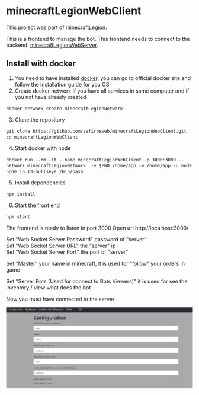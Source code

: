 # minecraftLegionWebClient

This project was part of [minecraftLegion](https://github.com/sefirosweb/minecraftLegion).

This is a frontend to manage the bot. This frontend needs to connect to the backend: [minecraftLegionWebServer](https://github.com/sefirosweb/minecraftLegionWebServer).

## Install with docker

1. You need to have installed [docker](https://docs.docker.com/desktop/windows/wsl/), you can go to official docker site and follow the installation guide for you OS
2. Create docker network if you have all services in same computer and if you not have already created

```
docker network create minecraftLegionNetwork
```

3. Clone the repository

```
git clone https://github.com/sefirosweb/minecraftLegionWebClient.git
cd minecraftLegionWebClient
```

4. Start docker with node

```
docker run --rm -it --name minecraftLegionWebClient -p 3000:3000 --network minecraftLegionNetwork  -v $PWD:/home/app -w /home/app -u node node:16.13-bullseye /bin/bash
```

5. Install dependencies

```
npm install
```

6. Start the front end

```
npm start
```

The frontend is ready to listen in port 3000
Open url http://localhost:3000/

Set "Web Socket Server Password" password of "server" \
Set "Web Socket Server URL" the "server" ip \
Set "Web Socket Server Port" the port of "server"

Set "Master" your name in minecraft, it is used for "follow" your orders in game

Set "Server Bots (Used for connect to Bots Viewers)" it is used for see the inventory / view what does the bot

Now you must have connected to the server

![image](https://raw.githubusercontent.com/sefirosweb/minecraftLegionWebClient/master/docs/conection.png)